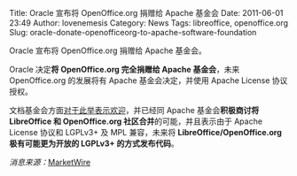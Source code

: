 Title: Oracle 宣布将 OpenOffice.org 捐赠给 Apache 基金会
Date: 2011-06-01 23:49
Author: lovenemesis
Category: News
Tags: libreoffice, openoffice.org
Slug: oracle-donate-openofficeorg-to-apache-software-foundation

Oracle 宣布将 OpenOffice.org 捐赠给 Apache 基金会。

Oracle 决定**将 OpenOffice.org 完全捐赠给 Apache 基金会**，未来
OpenOffice.org 的发展将有 Apache 基金会决定，并使用 Apache License
协议授权。

文档基金会方面[对于此举表示欢迎](http://blog.documentfoundation.org/2011/06/01/statement-about-oracles-move-to-donate-openoffice-org-assets-to-the-apache-foundation/)，并已经同
Apache 基金会**积极商讨将 LibreOffice 和 OpenOffice.org
社区合并**的可能，并且表示由于 Apache License 协议和 LGPLv3+ 及 MPL
兼容，未来将 **LibreOffice/OpenOffice.org 极有可能更为开放的 LGPLv3+
的方式发布代码**。

*消息来源：*[MarketWire](http://www.marketwire.com/press-release/statements-on-openofficeorg-contribution-to-apache-nasdaq-orcl-1521400.htm)
